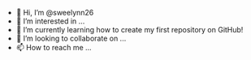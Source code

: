 - 👋 Hi, I’m @sweelynn26
- 👀 I’m interested in ... 
- 🌱 I’m currently learning how to create my first repository on GitHub!
- 💞️ I’m looking to collaborate on ...
- 📫 How to reach me ...

<!---
sweelynn26/sweelynn26 is a ✨ special ✨ repository because its `README.md` (this file) appears on your GitHub profile.
You can click the Preview link to take a look at your changes.
--->
